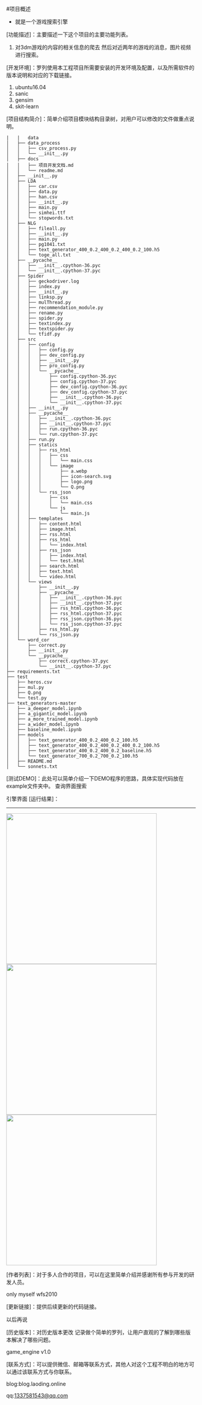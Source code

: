 #项目概述
* 就是一个游戏搜索引擎

[功能描述]：主要描述一下这个项目的主要功能列表。
1. 对3dm游戏的内容的相关信息的爬去
然后对近两年的游戏的消息，图片视频进行搜索。

[开发环境]：罗列使用本工程项目所需要安装的开发环境及配置，以及所需软件的版本说明和对应的下载链接。
1. ubuntu16.04
2. sanic
3. gensim
4. skit-learn

[项目结构简介]：简单介绍项目模块结构目录树，对用户可以修改的文件做重点说明。
```
|   |   data
│   ├── data_process
│   │   ├── csv_process.py
│   │   └── __init__.py
│   ├── docs
│   │   ├── 项目开发文档.md
│   │   └── readme.md
│   ├── __init__.py
│   ├── LDA
│   │   ├── car.csv
│   │   ├── data.py
│   │   ├── han.csv
│   │   ├── __init__.py
│   │   ├── main.py
│   │   ├── simhei.ttf
│   │   └── stopwords.txt
│   ├── NLG
│   │   ├── fileall.py
│   │   ├── __init__.py
│   │   ├── main.py
│   │   ├── pg1041.txt
│   │   ├── text_generator_400_0.2_400_0.2_400_0.2_100.h5
│   │   └── toge_all.txt
│   ├── __pycache__
│   │   ├── __init__.cpython-36.pyc
│   │   └── __init__.cpython-37.pyc
│   ├── Spider
│   │   ├── geckodriver.log
│   │   ├── index.py
│   │   ├── __init__.py
│   │   ├── linksp.py
│   │   ├── mulThread.py
│   │   ├── recommendation_module.py
│   │   ├── rename.py
│   │   ├── spider.py
│   │   ├── textindex.py
│   │   ├── textspider.py
│   │   └── tfidf.py
│   ├── src
│   │   ├── config
│   │   │   ├── config.py
│   │   │   ├── dev_config.py
│   │   │   ├── __init__.py
│   │   │   ├── pro_config.py
│   │   │   └── __pycache__
│   │   │       ├── config.cpython-36.pyc
│   │   │       ├── config.cpython-37.pyc
│   │   │       ├── dev_config.cpython-36.pyc
│   │   │       ├── dev_config.cpython-37.pyc
│   │   │       ├── __init__.cpython-36.pyc
│   │   │       └── __init__.cpython-37.pyc
│   │   ├── __init__.py
│   │   ├── __pycache__
│   │   │   ├── __init__.cpython-36.pyc
│   │   │   ├── __init__.cpython-37.pyc
│   │   │   ├── run.cpython-36.pyc
│   │   │   └── run.cpython-37.pyc
│   │   ├── run.py
│   │   ├── statics
│   │   │   ├── rss_html
│   │   │   │   ├── css
│   │   │   │   │   └── main.css
│   │   │   │   └── image
│   │   │   │       ├── a.webp
│   │   │   │       ├── icon-search.svg
│   │   │   │       ├── logo.png
│   │   │   │       └── Q.png
│   │   │   └── rss_json
│   │   │       ├── css
│   │   │       │   └── main.css
│   │   │       └── js
│   │   │           └── main.js
│   │   ├── templates
│   │   │   ├── content.html
│   │   │   ├── image.html
│   │   │   ├── rss.html
│   │   │   ├── rss_html
│   │   │   │   └── index.html
│   │   │   ├── rss_json
│   │   │   │   ├── index.html
│   │   │   │   └── test.html
│   │   │   ├── search.html
│   │   │   ├── text.html
│   │   │   └── video.html
│   │   └── views
│   │       ├── __init__.py
│   │       ├── __pycache__
│   │       │   ├── __init__.cpython-36.pyc
│   │       │   ├── __init__.cpython-37.pyc
│   │       │   ├── rss_html.cpython-36.pyc
│   │       │   ├── rss_html.cpython-37.pyc
│   │       │   ├── rss_json.cpython-36.pyc
│   │       │   └── rss_json.cpython-37.pyc
│   │       ├── rss_html.py
│   │       └── rss_json.py
│   └── word_cor
│       ├── correct.py
│       ├── __init__.py
│       └── __pycache__
│           ├── correct.cpython-37.pyc
│           └── __init__.cpython-37.pyc
├── requirements.txt
├── test
│   ├── heros.csv
│   ├── mul.py
│   ├── Q.png
│   └── test.py
├── text_generators-master
│   ├── a_deeper_model.ipynb
│   ├── a_gigantic_model.ipynb
│   ├── a_more_trained_model.ipynb
│   ├── a_wider_model.ipynb
│   ├── baseline_model.ipynb
│   ├── models
│   │   ├── text_generator_400_0.2_400_0.2_100.h5
│   │   ├── text_generator_400_0.2_400_0.2_400_0.2_100.h5
│   │   ├── text_generator_400_0.2_400_0.2_baseline.h5
│   │   └── text_generator_700_0.2_700_0.2_100.h5
│   ├── README.md
│   └── sonnets.txt
```
[测试DEMO]：此处可以简单介绍一下DEMO程序的思路，具体实现代码放在example文件夹中。
查询界面搜索

引擎界面
[运行结果]：
****
<img src="./1.png" width="400" height="400">
<img src="./2.png" width="400" height="400">
<img src="./3.png" width="400" height="400">



[作者列表]：对于多人合作的项目，可以在这里简单介绍并感谢所有参与开发的研发人员。

only myself wfs2010

[更新链接]：提供后续更新的代码链接。

以后再说

[历史版本]：对历史版本更改 记录做个简单的罗列，让用户直观的了解到哪些版本解决了哪些问题。

game_engine v1.0 

[联系方式]：可以提供微信、邮箱等联系方式，其他人对这个工程不明白的地方可以通过该联系方式与你联系。

blog:blog.laoding.online

qq:1337581543@qq.com